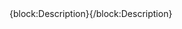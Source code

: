 <!DOCTYPE html>
<html>
<head>
 
<title>{Title} {block:TagPage}/ #{Tag}{/block:TagPage}{block:PostSummary}: {PostSummary}{/block:PostSummary}</title>
 
<link rel="shortcut icon" href="{Favicon}">
<link rel="alternate" type="application/rss+xml" href="{RSS}">
{block:Description}<meta name="description" content="{MetaDescription}"/>{/block:Description}
<meta charset="utf-8">
<meta name="viewport" content="width=device-width, initial-scale=1.0">
<meta name="color:Background" content="#191414"/>
<meta name="color:Post" content="#191414"/>
<meta name="color:Text" content="#191414"/>
<meta name="color:Link" content="#191414"/>
  
</body>
</html>
